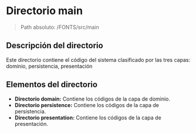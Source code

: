 # Directorio main

> Path absoluto: /FONTS/src/main

## Descripción del directorio
Este directorio contiene el código del sistema clasificado por las tres capas: 
dominio, persistencia, presentación

## Elementos del directorio

- **Directorio domain:**
  Contiene los códigos de la capa de dominio.
- **Directorio persistence:**
  Contiene los códigos de la capa de persistencia.
- **Directorio presentation:**
  Contiene los códigos de la capa de presentación.